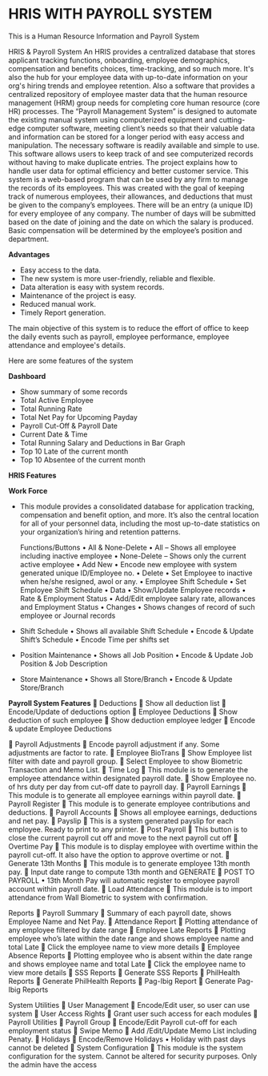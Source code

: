 # HRIS WITH PAYROLL SYSTEM
This is a Human Resource Information and Payroll System

HRIS & Payroll System
An HRIS provides a centralized database that stores applicant tracking functions, onboarding, employee demographics, compensation and benefits choices, time-tracking, and so much more. It's also the hub for your employee data with up-to-date information on your org's hiring trends and employee retention. Also a software that provides a centralized repository of employee master data that the human resource management (HRM) group needs for completing core human resource (core HR) processes.
The “Payroll Management System” is designed to automate the existing manual system using computerized equipment and cutting-edge computer software, meeting client’s needs so that their valuable data and information can be stored for a longer period with easy access and manipulation. The necessary software is readily available and simple to use. This software allows users to keep track of and see computerized records without having to make duplicate entries. The project explains how to handle user data for optimal efficiency and better customer service.
This system is a web-based program that can be used by any firm to manage the records of its employees. This was created with the goal of keeping track of numerous employees, their allowances, and deductions that must be given to the company’s employees. There will be an entry (a unique ID) for every employee of any company. The number of days will be submitted based on the date of joining and the date on which the salary is produced. Basic compensation will be determined by the employee’s position and department.

**Advantages**
*	Easy access to the data.
*	The new system is more user-friendly, reliable and flexible. 
*	Data alteration is easy with system records.
*	Maintenance of the project is easy. 
*	Reduced manual work.
*	Timely Report generation. 

The main objective of this system is to reduce the effort of office to keep the daily events such as payroll, employee performance, employee attendance and employee's details.
 
Here are some features of the system

**Dashboard**
*	Show summary of some records
*	Total Active Employee
*	Total Running Rate
*	Total Net Pay for Upcoming Payday
*	Payroll Cut-Off & Payroll Date
*	Current Date & Time
*	Total Running Salary and Deductions in Bar Graph
*	Top 10 Late of the current month
*	Top 10 Absentee of the current month



**HRIS Features**

**Work Force**
*	This module provides a consolidated database for application tracking, compensation and benefit option, and more. It’s also the central location for all of your personnel data, including the most up-to-date statistics on your organization’s hiring and retention patterns.
		
	 Functions/Buttons
   •	All & None-Delete
   •	All – Shows all employee including inactive employee
   •	None-Delete – Shows only the current active employee
   •	Add New
     •	Encode new employee with system generated unique ID/Employee no.
   •	Delete
     •	Set Employee to inactive when he/she resigned, awol or any.
   •	Employee Shift Schedule
     •	Set Employee Shift Schedule
   •	Data
     •	Show/Update Employee records
   •	Rate & Employment Status
     •	Add/Edit employee salary rate, allowances and Employment Status
   •	Changes
     •	Shows changes of record of such employee or Journal records
*	Shift Schedule
	 • Shows all available Shift Schedule
  • Encode & Update Shift’s Schedule
	 • Encode Time per shifts set
* Position Maintenance
	 • Shows all Job Position
	 • Encode & Update Job Position & Job Description
*	Store Maintenance
	 • Shows all Store/Branch
	 • Encode & Update Store/Branch

**Payroll System Features**
	Deductions
	Show all deduction list
	Encode/Update of deductions option
	Employee Deductions
	Show deduction of such employee
	Show deduction employee ledger
	Encode & update Employee Deductions

	Payroll Adjustments
	Encode payroll adjustment if any. Some adjustments are factor to rate.
	Employee BioTrans
	Show Employee list filter with date and payroll group.
	Select Employee to show Biometric Transaction and Memo List.
	Time Log
	This module is to generate the employee attendance within designated payroll date.
	Show Employee no. of hrs duty per day from cut-off date to payroll day.
	Payroll Earnings
	This module is to generate all employee earnings within payroll date.
	Payroll Register
	This module is to generate employee contributions and deductions.
	Payroll Accounts
	Shows all employee earnings, deductions and net pay.
	Payslip
	This is a system generated payslip for each employee. Ready to print to any printer.
	Post Payroll
	This button is to close the current payroll cut off and move to the next payroll cut off
	Overtime Pay
	This module is to display employee with overtime within the payroll cut-off. It also have the option to approve overtime or not.
	Generate 13th Months
	This module is to generate employee 13th month pay.
	Input date range to compute 13th month and GENERATE
	POST TO PAYROLL
•	13th Month Pay will automatic register to employee payroll account within payroll date.
	Load Attendance
	This module is to import attendance from Wall Biometric to system with confirmation. 

Reports
	Payroll Summary
	Summary of each payroll date, shows Employee Name and Net Pay.
	Attendance Report
	Plotting attendance of any employee filtered by date range
	Employee Late Reports
	Plotting employee  who’s late within the date range and shows employee name and total Late
	Click the employee name to view more details
	Employee Absence Reports
	Plotting employee  who is absent within the date range and shows employee name and total Late
	Click the employee name to view more details
	SSS Reports
	Generate SSS Reports
	PhilHealth Reports
	Generate PhilHealth Reports
	Pag-Ibig Report
	Generate Pag-Ibig Reports

System Utilities
	User Management
	Encode/Edit user, so user can use system
	User Access Rights
	Grant user such access for each modules
	Payroll Utilities
	Payroll Group
	Encode/Edit Payroll cut-off for each employment status
	Swipe Memo
	Add /Edit/Update Memo List including Penaty.
	Holidays
	Encode/Remove Holidays
•	Holiday with past days cannot be deleted
	System Configuration
	This module is the system configuration for the system. Cannot be altered for security purposes. Only the admin have the access



